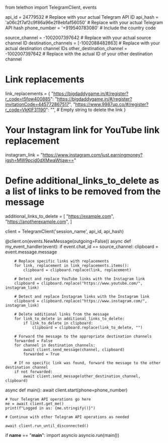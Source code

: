 from telethon import TelegramClient, events

api_id = 24779532  # Replace with your actual Telegram API ID
api_hash = 'a06c2f7af2c9f86a96e2f8ebfaf56050'  # Replace with your actual Telegram API hash
phone_number = '+919540783080'  # Include the country code

source_channel = -1002007397642  # Replace with your actual source channel ID
destination_channels = [-1002088482863]  # Replace with your actual destination channel IDs
other_destination_channel = -1002007397642  # Replace with the actual ID of your other destination channel

# Link replacements
link_replacements = {
    "https://bigdaddygame.in/#/register?r_code=t5fow400885": "https://bigdaddygame.in/#/register?invitationCode=445772867517",
    "https://www.9987up.co/#/register?r_code=VkKlF31190": "",  # Empty string to delete the link
}

# Your Instagram link for YouTube link replacement
instagram_link = "https://www.instagram.com/just.earningmoney?igsh=MW9pcjd0dXMwaWtjaw=="

# Define additional_links_to_delete as a list of links to be removed from the message
additional_links_to_delete = [
    "https://example.com",
    "https://anotherexample.com",
]

client = TelegramClient('session_name', api_id, api_hash)

@client.on(events.NewMessage(outgoing=False))
async def my_event_handler(event):
    if event.chat_id == source_channel:
        clipboard = event.message.message

        # Replace specific links with replacements
        for link, replacement in link_replacements.items():
            clipboard = clipboard.replace(link, replacement)

        # Detect and replace YouTube links with the Instagram link
        clipboard = clipboard.replace("https://www.youtube.com/", instagram_link)

        # Detect and replace Instagram links with the Instagram link
        clipboard = clipboard.replace("https://www.instagram.com/", instagram_link)

        # Delete additional links from the message
        for link_to_delete in additional_links_to_delete:
            if link_to_delete in clipboard:
                clipboard = clipboard.replace(link_to_delete, "")

        # Forward the message to the appropriate destination channels
        forwarded = False
        for channel in destination_channels:
            await client.send_message(channel, clipboard)
            forwarded = True

        # If no specific link was found, forward the message to the other destination channel
        if not forwarded:
            await client.send_message(other_destination_channel, clipboard)

async def main():
    await client.start(phone=phone_number)

    # Your Telegram API operations go here
    me = await client.get_me()
    print(f"Logged in as: {me.stringify()}")

    # Continue with other Telegram API operations as needed

    await client.run_until_disconnected()

if __name__ == "__main__":
    import asyncio
    asyncio.run(main())

